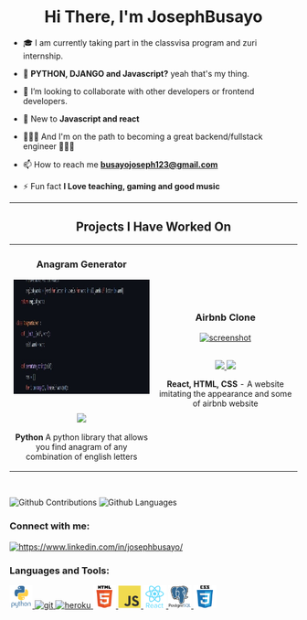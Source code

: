 <h1 align="center"> Hi There, I'm JosephBusayo <!--<img  src="https://raw.githubusercontent.com/ABSphreak/ABSphreak/master/gifs/Hi.gif" width="25px">--></h1>


- 🎓 I am currently taking part in the classvisa program and zuri internship.
- 💬 **PYTHON, DJANGO and Javascript?** yeah that's my thing.
- 👯 I’m looking to collaborate with other developers or frontend developers.
- 🌱 New to **Javascript and react**
- 🧙🏽‍♂️ And I'm on the path to becoming a great backend/fullstack engineer 🧙🏽‍♂️

- 📫 How to reach me **busayojoseph123@gmail.com**

- ⚡ Fun fact **I Love teaching, gaming and good music**

<hr>

<h2 align="center" color="white">Projects I Have Worked On</h2>
<div align="center">
	<table>
		<tr>
		<td width="40%">
			<h3 align="center" color="white">Anagram Generator</h2>
				<div align="center" > 
					<a href="#">
						<img src="https://github.com/JosephBusayo/AnagramGenerator/blob/main/anagram.jpg?raw=true" alt="anagram generator" height="200px" />
					</a>
					<br>
					<br>
				<p>
                        <!--repo -->  <a href='https://github.com/JosephBusayo/AnagramGenerator'>
					<img src="https://img.shields.io/badge/Repo-lightgrey?style=for-the-badge&logo=github"/>
				      </a>  
                        <!--live site  
					<a href="#">
						<img src="https://img.shields.io/badge/-live_site-green?style=for-the-badge&color=FE7500"/>
					</a>	-->
				</p>
				<p><strong>Python</strong> A python library that allows you find anagram of any combination of english letters</p>
			</div>
		</td>
             <!-- Second tab -->
				<td width="40%">
			<h3 align="center" color="white">Airbnb Clone</h2>
				<div align="center" > 
					<a href="https://github.com/tylerjusfly/azure-devto-hackathon">
						<img src="https://user-images.githubusercontent.com/73368258/194283340-5ebd3521-aafc-4b05-aa54-a649089cd269.jpg" alt="screenshot" height="200px" />
					</a>
					<br>
					<br>
				<p> 
                        <!--repo   -->
						<a href='https://github.com/JosephBusayo/airbnb-clone'>
					<img src="https://img.shields.io/badge/Repo-lightgrey?style=for-the-badge&logo=github"/>
				      </a>  
                        <!--live site -->
					<a href="https://airbnb-clone-659c5.web.app/">
						<img src="https://img.shields.io/badge/-live_site-green?style=for-the-badge&color=FE7500"/>
					</a>	
				</p>
				<p><strong>React, HTML, CSS</strong> - A website imitating the appearance and some of airbnb website</p>
			</div> 
		</td>
	 	<tr>
	</table>
    </div>



<br>



![Github Contributions](https://github-readme-streak-stats.herokuapp.com/?user=JosephBusayo&hide_border=true)
![Github Languages](https://github-readme-stats.vercel.app/api/top-langs/?username=JosephBusayo&layout=compact&count_private=true)



<h3 align="left">Connect with me:</h3>
<p align="left">
<a href="https://www.linkedin.com/in/josephbusayo/" target="blank"><img align="center" src="https://raw.githubusercontent.com/rahuldkjain/github-profile-readme-generator/master/src/images/icons/Social/linked-in-alt.svg" alt="https://www.linkedin.com/in/josephbusayo/" height="30" width="40" /></a>
</p>


<h3 align="left">Languages and Tools:</h3>
<p align="left"> <a href="https://www.w3schools.com/css/" target="_blank" rel="noreferrer"> <img src="https://raw.githubusercontent.com/devicons/devicon/master/icons/python/python-original-wordmark.svg" alt="css3" width="40" height="40"/> </a> <a href="https://www.docker.com/" target="_blank" rel="noreferrer">
<img src="https://www.vectorlogo.zone/logos/git-scm/git-scm-icon.svg" alt="git" width="40" height="40"/> </a> <a href="https://heroku.com" target="_blank" rel="noreferrer">
<img src="https://www.vectorlogo.zone/logos/heroku/heroku-icon.svg" alt="heroku" width="40" height="40"/> </a> <a href="https://www.w3.org/html/" target="_blank" rel="noreferrer">
<img src="https://raw.githubusercontent.com/devicons/devicon/master/icons/html5/html5-original-wordmark.svg" alt="html5" width="40" height="40"/> </a> <a href="https://developer.mozilla.org/en-US/docs/Web/JavaScript" target="_blank" rel="noreferrer">
<img src="https://raw.githubusercontent.com/devicons/devicon/master/icons/javascript/javascript-original.svg" alt="javascript" width="40" height="40"/> </a> <a href="https://jestjs.io" target="_blank" rel="noreferrer">
<img src="https://raw.githubusercontent.com/devicons/devicon/master/icons/react/react-original-wordmark.svg" alt="react" width="40" height="40"/> </a> <a href="https://www.react.com" target="_blank" rel="noreferrer">
<img src="https://raw.githubusercontent.com/devicons/devicon/master/icons/postgresql/postgresql-original-wordmark.svg" alt="postgresql" width="40" height="40"/> </a> <a href="https://www.rabbitmq.com" target="_blank" rel="noreferrer">
<img src="https://raw.githubusercontent.com/devicons/devicon/master/icons/css3/css3-original-wordmark.svg" alt="css" width="40" height="40"/> </a> <a href="https://www.rabbitmq.com" target="_blank" rel="noreferrer">


<!-- <p><img align="center" src="https://github-readme-stats.vercel.app/api/top-langs?username=tylerjusfly&show_icons=true&locale=en&layout=compact" alt="tylerjusfly" /></p>

<p><img align="center" src="https://github-readme-streak-stats.herokuapp.com/?user=tylerjusfly&" alt="tylerjusfly" /></p> -->


